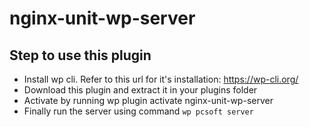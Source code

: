 # nginx-unit-wp-server
## Step to use this plugin ##
- Install wp cli. Refer to this url for it's installation: https://wp-cli.org/
- Download this plugin and extract it in your plugins folder
- Activate by running wp plugin activate nginx-unit-wp-server
- Finally run the server using command ```wp pcsoft server```
